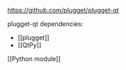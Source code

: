
https://github.com/plugget/plugget-qt

plugget-qt dependencies:
- [[plugget]]
- [[QtPy]]

[[Python module]]